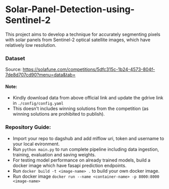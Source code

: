 # Solar-Panel-Detection-using-Sentinel-2

This project aims to develop a technique for accurately segmenting pixels with solar panels from Sentinel-2 optical satellite images, which have relatively low resolution.

### Dataset
Source: https://solafune.com/competitions/5dfc315c-1b24-4573-804f-7de8d707cd90?menu=data&tab=

#### Note:

- Kindly download data from above official link and update the gdrive link in ```./config/config.yaml ```
- This doesn't includes winning solutions from the competition (as winning solutions are prohibited to publish).

### Repository Guide:

- Import your repo to dagshub and add mlflow uri, token and username to your local evironment.
- Run ```python main.py``` to run complete pipeline including data ingestion, training, evaluation and saving weights.
- For testing model performance on already trained models, build a docker image which have fasapi prediction endpoints.
- Run ```docker build -t <image-name> .``` to build your own docker image.
- Run docker image ```docker run --name <container-name> -p 8000:8000 <image-name>```
